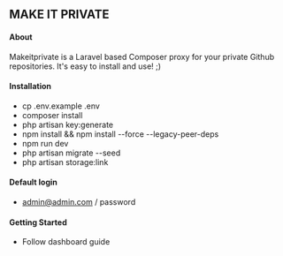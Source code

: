 ## MAKE IT PRIVATE

#### About

Makeitprivate is a Laravel based Composer proxy for your private Github repositories. It's easy to install and use! ;)

#### Installation

-   cp .env.example .env
-   composer install
-   php artisan key:generate
-   npm install && npm install --force --legacy-peer-deps
-   npm run dev
-   php artisan migrate --seed
-   php artisan storage:link

#### Default login

-   admin@admin.com / password

#### Getting Started

-   Follow dashboard guide
